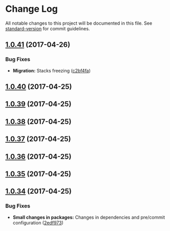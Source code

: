 # Change Log

All notable changes to this project will be documented in this file. See [standard-version](https://github.com/conventional-changelog/standard-version) for commit guidelines.

<a name="1.0.41"></a>
## [1.0.41](https://github.com/CrazySquirrel/AnimationFrame/compare/v1.0.40...v1.0.41) (2017-04-26)


### Bug Fixes

* **Migration:** Stacks freezing ([c2bf4fa](https://github.com/CrazySquirrel/AnimationFrame/commit/c2bf4fa))



<a name="1.0.40"></a>
## [1.0.40](https://github.com/CrazySquirrel/AnimationFrame/compare/v1.0.39...v1.0.40) (2017-04-25)



<a name="1.0.39"></a>
## [1.0.39](https://github.com/CrazySquirrel/AnimationFrame/compare/v1.0.38...v1.0.39) (2017-04-25)



<a name="1.0.38"></a>
## [1.0.38](https://github.com/CrazySquirrel/AnimationFrame/compare/v1.0.37...v1.0.38) (2017-04-25)



<a name="1.0.37"></a>
## [1.0.37](https://github.com/CrazySquirrel/AnimationFrame/compare/v1.0.36...v1.0.37) (2017-04-25)



<a name="1.0.36"></a>
## [1.0.36](https://github.com/CrazySquirrel/AnimationFrame/compare/v1.0.35...v1.0.36) (2017-04-25)



<a name="1.0.35"></a>
## [1.0.35](https://github.com/CrazySquirrel/AnimationFrame/compare/v1.0.34...v1.0.35) (2017-04-25)



<a name="1.0.34"></a>
## [1.0.34](https://github.com/CrazySquirrel/AnimationFrame/compare/v1.0.33...v1.0.34) (2017-04-25)


### Bug Fixes

* **Small changes in packages:** Changes in dependencies and pre/commit configuration ([2edf973](https://github.com/CrazySquirrel/AnimationFrame/commit/2edf973))
